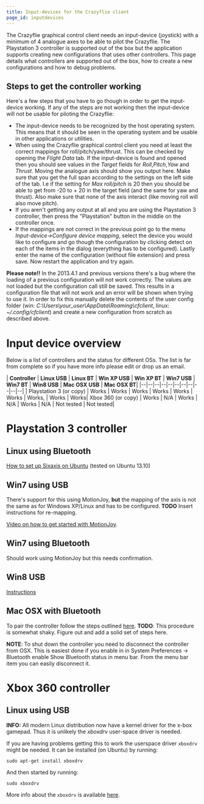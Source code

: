 ```yaml
---
title: Input-devices for the Crazyflie client
page_id: inputdevices
---
```


The Crazyflie graphical control client needs an input-device (joystick)
with a minimum of 4 analogue axes to be able to pilot the Crazyflie. The
Playstation 3 controller is supported out of the box but the application
supports creating new configurations that uses other controllers. This
page details what controllers are supported out of the box, how to
create a new configurations and how to debug problems.

Steps to get the controller working
-----------------------------------

Here\'s a few steps that you have to go though in order to get the
input-device working. If any of the steps are not working then the
input-device will not be usable for piloting the Crazyflie:

-   The input-device needs to be recognized by the host operating
    system. This means that it should be seen in the operating system
    and be usable in other applications or utilities.
-   When using the Crazyflie graphical control client you need at least
    the correct mappings for roll/pitch/yaw/thrust. This can be checked
    by opening the *Flight Data* tab. If the input-device is found and
    opened then you should see values in the *Target* fields for
    *Roll*,*Pitch*,*Yaw* and *Thrust*. Moving the analogue axis should
    show you output here. Make sure that you get the full span according
    to the settings on the left side of the tab. I.e if the setting for
    *Max roll/pitch* is 20 then you should be able to get from -20 to +
    20 in the target field (and the same for yaw and thrust). Also make
    sure that none of the axis interact (like moving roll will also move
    pitch).
-   If you aren\'t getting any output at all and you are using the
    Playstation 3 controller, then press the \"Playstation\" button in
    the middle on the controller once.
-   If the mappings are not correct in the previous point go to the menu
    *Input-device-\>Configure device mapping*, select the device you
    would like to configure and go though the configuration by clicking
    detect on each of the items in the dialog (everything has to be
    configured). Lastly enter the name of the configuration (without
    file extension) and press save. Now restart the application and try
    again.

**Please note!!** In the 2013.4.1 and previous versions there\'s a bug
where the loading of a previous configuration will not work correctly.
The values are not loaded but the configuration call still be saved.
This results in a configuration file that will not work and an error
will be shown when trying to use it. In order to fix this manually
delete the contents of the user config folder (win:
*C:\\Users\\your\_user\\AppData\\Roaming\\cfclient*, linux:
*\~/.config/cfclient*) and create a new configuration from scratch as
described above.

Input device overview
=====================

Below is a list of controllers and the status for different OSs. The
list is far from complete so if you have more info please edit or drop
us an email.

 | **Controller**    |        **Linux USB**       |                                                        **Linux BT**  |                                                                    **Win XP USB**  | **Win XP BT**  |                                                                    **Win7 USB**     |                                                                      **Win7 BT**        |                                                                          **Win8 USB**         |                                                             **Mac OSX USB**  | **Mac OSX BT**|
|--|--|--|--|--|--|--|--|--|--|--|
 | Playstation 3 (or copy)  | Works           |                                                            Works |  Works       |     Works | Works  | Works  | Works,  |  Works     |        Works|
  Xbox 360 (or copy)      |  Works  | N/A                  |                                                             Works    |        N/A                       |                                                                                                                                                Works        |                                                                                N/A            |                                                                   Not tested    |    Not tested|

Playstation 3 controller
========================

Linux using Bluetooth
---------------------

[How to set up Sixaxis on
Ubuntu](https://help.ubuntu.com/community/Sixaxis) (tested on Ubuntu
13.10)

Win7 using USB
--------------

There\'s support for this using MotionJoy, **but** the mapping of the
axis is not the same as for Windows XP/Linux and has to be configured.
**TODO** Insert instructions for re-mapping.

[Video on how to get started with
MotionJoy](http://youtu.be/b2lUxNShIDs).

Win7 using Bluetooth
--------------------

Should work using MotionJoy but this needs confirmation.

Win8 USB
--------------------
[Instructions](http://www.wikihow.com/Set-Up-USB-Game-Controllers-on-Windows-8)

Mac OSX with Bluetooth
----------------------

To pair the controller follow the steps outlined
[here](https://gist.github.com/statico/3172711). **TODO**: This
procedure is somewhat shaky. Figure out and add a solid set of steps
here.

**NOTE**: To shut down the controller you need to disconnect the
controller from OSX. This is easiest done if you enable in in System
Preferences -\> Bluetooth enable Show Bluetooth status in menu bar. From
the menu bar item you can easily disconnect it.

Xbox 360 controller
===================

Linux using USB
---------------

**INFO:** All modern Linux distribution now have a kernel driver for the x-box
gamepad. Thus it is unlikely the *xboxdrv* user-space driver is needed.


If you are having problems getting this to work the userspace driver
`xboxdrv` might be needed. It can be installed (on Ubuntu) by running:

    sudo apt-get install xboxdrv

And then started by running:

    sudo xboxdrv

More info about the `xboxdrv` is available
[here](https://xboxdrv.gitlab.io/).
